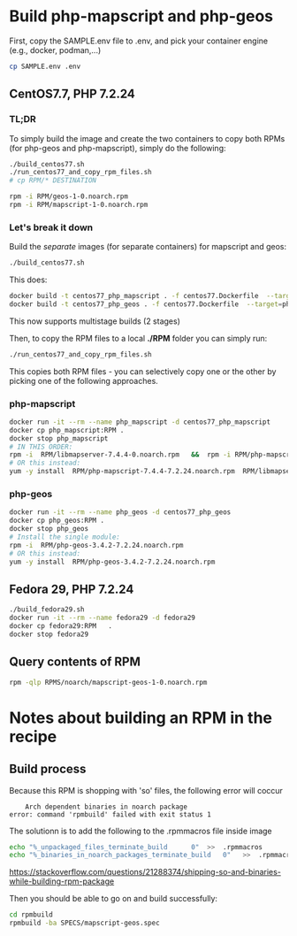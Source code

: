 # Build php-mapscript and php-geos
First, copy the SAMPLE.env file to .env, and pick your container engine (e.g., docker, podman,...)
```bash
cp SAMPLE.env .env
```


## CentOS7.7, PHP 7.2.24
### TL;DR
To simply build the image and create the two containers to copy both RPMs (for php-geos and php-mapscript), simply do the following:
```bash
./build_centos77.sh
./run_centos77_and_copy_rpm_files.sh
# cp RPM/* DESTINATION

rpm -i RPM/geos-1-0.noarch.rpm
rpm -i RPM/mapscript-1-0.noarch.rpm
```


### Let's break it down
Build the *separate* images (for separate containers) for mapscript and geos:
```bash
./build_centos77.sh
```
This does:
```bash
docker build -t centos77_php_mapscript . -f centos77.Dockerfile  --target=php_mapscript
docker build -t centos77_php_geos . -f centos77.Dockerfile  --target=php_geos
```
 

This now supports multistage builds (2 stages)

Then, to copy the RPM files to a local **./RPM** folder you can simply run:
```bash
./run_centos77_and_copy_rpm_files.sh
```
This copies both RPM files - you can selectively copy one or the other by picking one of the following approaches.

### php-mapscript
```bash
docker run -it --rm --name php_mapscript -d centos77_php_mapscript
docker cp php_mapscript:RPM .
docker stop php_mapscript
# IN THIS ORDER:
rpm -i  RPM/libmapserver-7.4.4-0.noarch.rpm   &&  rpm -i RPM/php-mapscript-7.4.4-7.2.24.noarch.rpm 
# OR this instead:
yum -y install  RPM/php-mapscript-7.4.4-7.2.24.noarch.rpm  RPM/libmapserver-7.4.4-0.noarch.rpm 
```

### php-geos
```bash
docker run -it --rm --name php_geos -d centos77_php_geos
docker cp php_geos:RPM .
docker stop php_geos
# Install the single module:
rpm -i  RPM/php-geos-3.4.2-7.2.24.noarch.rpm
# OR this instead:
yum -y install  RPM/php-geos-3.4.2-7.2.24.noarch.rpm
```


## Fedora 29, PHP 7.2.24
```bash
./build_fedora29.sh
docker run -it --rm --name fedora29 -d fedora29
docker cp fedora29:RPM   .
docker stop fedora29
```


## Query contents of RPM
```bash
rpm -qlp RPMS/noarch/mapscript-geos-1-0.noarch.rpm
```




# Notes about building an RPM in the recipe 

## Build process
Because this RPM is shopping with 'so' files, the following error will coccur
```
    Arch dependent binaries in noarch package
error: command 'rpmbuild' failed with exit status 1
```
The solutionn is to add the following to the .rpmmacros file inside image
```bash
echo "%_unpackaged_files_terminate_build      0"  >>  .rpmmacros
echo "%_binaries_in_noarch_packages_terminate_build   0"   >>  .rpmmacros
```
https://stackoverflow.com/questions/21288374/shipping-so-and-binaries-while-building-rpm-package

Then you should be able to go on and build successfully:
```bash
cd rpmbuild
rpmbuild -ba SPECS/mapscript-geos.spec 
```

